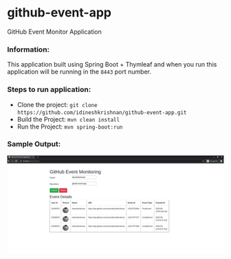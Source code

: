 # github-event-app
GitHub Event Monitor Application

### Information:

This application built using Spring Boot + Thymleaf and when you run this application will be running in the ```8443``` port number.

### Steps to run application:
   - Clone the project: ```git clone https://github.com/idineshkrishnan/github-event-app.git```
   - Build the Project:  ```mvn clean install```
   - Run the Project: ```mvn spring-boot:run```
     
### Sample Output:

![Screen Shot](https://raw.githubusercontent.com/idineshkrishnan/github-event-app/master/screen_shots/ss.png "SS")

